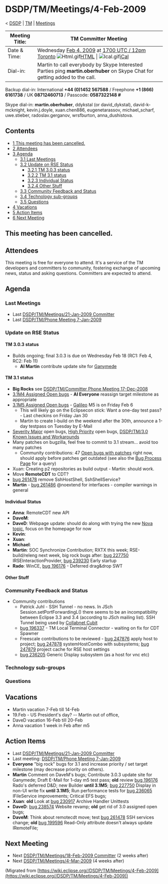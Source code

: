 

DSDP/TM/Meetings/4-Feb-2009
===========================

< [DSDP](./DSDP "DSDP")‎ | [TM](./DSDP/TM "DSDP/TM")‎ | [Meetings](./DSDP/TM/Meetings "DSDP/TM/Meetings")

| Meeting Title: | **TM Committer Meeting** |
| --- | --- |
| Date & Time: | Wednesday [Feb 4, 2009](./index.php?title=Feb_4,_2009&action=edit&redlink=1 "Feb 4, 2009 (page does not exist)") at [1700 UTC / 12pm Toronto](http://www.timeanddate.com/worldclock/fixedtime.html?month=2&day=4&year=2009&hour=17&min=00&sec=0&p1=0)   ![Html.gif](https://raw.githubusercontent.com/wiki/eclipse-datatools/.github/images/Html.gif)[HTML](http://www.google.com/calendar/embed?src=vn70im36r00qeusu8nme50cils@group.calendar.google.com&ctz=Canada/Toronto) \| ![Ical.gif](https://raw.githubusercontent.com/wiki/eclipse-datatools/.github/images/Ical.gif)[iCal](http://www.google.com/calendar/ical/vn70im36r00qeusu8nme50cils@group.calendar.google.com/public/basic.ics) |
| Dial-in: | Martin to call everybody by Skype   Interested Parties ping **martin.oberhuber** on Skype Chat for getting added to the call. |

Backup dial-in: International **+44 (0)1452 567588** / Freephone **+1 (866) 6161738** / UK **08712460713** / Passcode: **0587322148 #**

Skype dial-in: **martin.oberhuber**, ddykstal (or david\_dykstal), david-k-mcknight, kevin.j.doyle, xuan.chen886, eugenetarassov, michael\_scharf, uwe.stieber, radoslav.gerganov, wrsfburton, anna_dushistova.  

  

Contents
--------

*   [1 This meeting has been cancelled.](#This-meeting-has-been-cancelled.)
*   [2 Attendees](#Attendees)
*   [3 Agenda](#Agenda)
    *   [3.1 Last Meetings](#Last-Meetings)
    *   [3.2 Update on RSE Status](#Update-on-RSE-Status)
        *   [3.2.1 TM 3.0.3 status](#TM-3.0.3-status)
        *   [3.2.2 TM 3.1 status](#TM-3.1-status)
        *   [3.2.3 Individual Status](#Individual-Status)
        *   [3.2.4 Other Stuff](#Other-Stuff)
    *   [3.3 Community Feedback and Status](#Community-Feedback-and-Status)
    *   [3.4 Technology sub-groups](#Technology-sub-groups)
    *   [3.5 Questions](#Questions)
*   [4 Vacations](#Vacations)
*   [5 Action Items](#Action-Items)
*   [6 Next Meeting](#Next-Meeting)

This meeting has been cancelled.
--------------------------------

Attendees
---------

This meeting is free for everyone to attend. It's a service of the TM developers and committers to community, fostering exchange of upcoming news, status and asking questions. Committers are expected to attend.

  

Agenda
------

### Last Meetings

*   Last [DSDP/TM/Meetings/21-Jan-2009 Committer](./DSDP/TM/Meetings/21-Jan-2009_Committer "DSDP/TM/Meetings/21-Jan-2009 Committer")
*   Last [DSDP/TM/Phone Meeting 7-Jan-2009](./DSDP/TM/Phone_Meeting_7-Jan-2009 "DSDP/TM/Phone Meeting 7-Jan-2009")

### Update on RSE Status

#### TM 3.0.3 status

*   Builds ongoing; final 3.0.3 is due on Wednesday Feb 18 (RC1: Feb 4, RC2: Feb 11)
    *   **AI Martin** contribute update site for [Ganymede](./Ganymede "Ganymede")

#### TM 3.1 status

*   **Big Rocks** see [DSDP/TM/Committer Phone Meeting 17-Dec-2008](./DSDP/TM/Committer_Phone_Meeting_17-Dec-2008 "DSDP/TM/Committer Phone Meeting 17-Dec-2008")
*   [3.1M4 Assigned Open bugs](https://bugs.eclipse.org/bugs/buglist.cgi?query_format=advanced&product=Target+Management&target_milestone=3.0&target_milestone=3.0.1&target_milestone=3.0.2&target_milestone=3.1+M2&target_milestone=3.1+M3&target_milestone=3.1+M4&bug_status=UNCONFIRMED&bug_status=NEW&bug_status=ASSIGNED&bug_status=REOPENED&cmdtype=doit) \- **AI Everyone** reassign target milestone as appropriate
*   [3.1M5 Assigned Open bugs](https://bugs.eclipse.org/bugs/buglist.cgi?query_format=advanced&product=Target+Management&target_milestone=3.1+M5&bug_status=UNCONFIRMED&bug_status=NEW&bug_status=ASSIGNED&bug_status=REOPENED&cmdtype=doit) \- [Galileo](./Galileo "Galileo") M5 is on Friday Feb 6
    *   This will likely go on the Eclipsecon stick: Want a one-day test pass? - Last checkins on Friday Jan 30
    *   Martin to create I-build on the weekend after the 30th, announce a 1-day testpass on Tuesday by E-Mail
*   [Severity Major](https://bugs.eclipse.org/bugs/buglist.cgi?query_format=advanced&classification=DSDP&product=Target+Management&bug_status=UNCONFIRMED&bug_status=NEW&bug_status=ASSIGNED&bug_status=REOPENED&bug_severity=blocker&bug_severity=critical&bug_severity=major&cmdtype=doit) open bugs, [High Priority](https://bugs.eclipse.org/bugs/buglist.cgi?query_format=advanced&classification=DSDP&product=Target+Management&bug_status=UNCONFIRMED&bug_status=NEW&bug_status=ASSIGNED&bug_status=REOPENED&cmdtype=doit&field0-0-0=priority&type0-0-0=regexp&value0-0-0=P%5B12%5D&field0-0-1=bug_severity&type0-0-1=regexp&value0-0-1=blocker%7Ccritical%7Cmajor) open bugs, [DSDP/TM/3.0 Known Issues and Workarounds](./DSDP/TM/3.0_Known_Issues_and_Workarounds "DSDP/TM/3.0 Known Issues and Workarounds")
*   Many patches on bugzilla, feel free to commit to 3.1 stream... avoid too many patches
    *   Community contributions: 47 [Open bugs with patches](https://bugs.eclipse.org/bugs/buglist.cgi?query_format=advanced&classification=DSDP&product=Target+Management&bug_status=UNCONFIRMED&bug_status=NEW&bug_status=ASSIGNED&bug_status=REOPENED&cmdtype=doit&field0-0-0=attachments.ispatch&type0-0-0=equals&value0-0-0=1) right now, should apply before patches get outdated (see also the [Bug Process Page](https://www.eclipse.org/dsdp/tm/development/bug_process.php) for a query)
*   Xuan: Creating p2 repositories as build output - Martin: should work.
*   Move **RemoteCDT** to CDT?
*   [bug 261478](https://bugs.eclipse.org/bugs/show_bug.cgi?id=261478) remove SshHostShell, SshShellService?
*   **Martin** \- [bug 261486](https://bugs.eclipse.org/bugs/show_bug.cgi?id=261486) @noextend for interfaces - compiler warnings in general

#### Individual Status

*   **Anna**: RemoteCDT new API
*   **DaveM**:
*   **DaveD**: Webpage update: should do along with trying the new [Nova topic](http://dev.eclipse.org/mhonarc/lists/eclipse.org-committers/msg00725.html), focus on the homepage for now
*   **Kevin**:
*   **Xuan**:
*   **Michael**:
*   **Martin**: SOC Synchronize Contribution; RXTX this week; RSE-build/releng next week, big rock bugs after: [bug 227750](https://bugs.eclipse.org/bugs/show_bug.cgi?id=227750) IRSEInteractionProvider, [bug 239230](https://bugs.eclipse.org/bugs/show_bug.cgi?id=239230) Early startup
*   **Rado**: WinCE, [bug 196176](https://bugs.eclipse.org/bugs/show_bug.cgi?id=196176) \- Deferred drag&drop SWT

#### Other Stuff

### Community Feedback and Status

*   Community contributions
    *   Patrick Juhl - SSH Tunnel - no news. In JSch Session.setPortForwardingL() there seems to be an incompatibility between Eclipse 3.3 and 3.4 (according to JSch mailing list). SSH Tunnel being used by [Collabnet Cubit](http://desktop-eclipse.open.collab.net/source/browse/desktop-eclipse/trunk/plugins/com.collabnet.cubit/)
    *   [bug 196337](https://bugs.eclipse.org/bugs/show_bug.cgi?id=196337) \- TM Local Terminal Connector - waiting on fix for CDT Spawner
    *   Freescale contributions to be reviewed - [bug 247876](https://bugs.eclipse.org/bugs/show_bug.cgi?id=247876) apply host to project; [bug 247878](https://bugs.eclipse.org/bugs/show_bug.cgi?id=247878) systemHostCombo with subsystems; [bug 247879](https://bugs.eclipse.org/bugs/show_bug.cgi?id=247879) project cache for RSE host settings
    *   [bug 236205](https://bugs.eclipse.org/bugs/show_bug.cgi?id=236205) Generic Display subsystem (as a host for vnc etc)

### Technology sub-groups

### Questions

Vacations
---------

*   Martin vacation 7-Feb till 14-Feb
*   19.Feb - US President's day? -- Martin out of office,
*   DaveD vacation 16-Feb till 20-Feb
*   Anna vacation 1 week in Feb after m5

Action Items
------------

*   Last [DSDP/TM/Meetings/21-Jan-2009 Committer](./DSDP/TM/Meetings/21-Jan-2009_Committer "DSDP/TM/Meetings/21-Jan-2009 Committer")
*   Last meeting: [DSDP/TM/Phone Meeting 7-Jan-2009](./DSDP/TM/Phone_Meeting_7-Jan-2009 "DSDP/TM/Phone Meeting 7-Jan-2009")
*   **Everyone** "big rock" bugs for 3.1 and increase priority / set target milestone (may decrease priority on others).
*   **Martin** Comment on DaveM's bugs; Contribute 3.0.3 update site for Ganymede; Draft E-Mail for 1-day m5 test pass; **old** review [bug 196176](https://bugs.eclipse.org/bugs/show_bug.cgi?id=196176) Rado's deferred D&D; new Builder **until 3.1M5**; [bug 227750](https://bugs.eclipse.org/bugs/show_bug.cgi?id=227750) Display in non-UI write fix **until 3.1M5**; Run performance tests for [bug 236065](https://bugs.eclipse.org/bugs/show_bug.cgi?id=236065) IFileService improvements; Critical EFS bugs;
*   **Xuan**: **old** Look at [bug 230917](https://bugs.eclipse.org/bugs/show_bug.cgi?id=230917) Archive Handler Unittests
*   **DaveD**: [bug 238574](https://bugs.eclipse.org/bugs/show_bug.cgi?id=238574) Website revamp; **old** get rid of 3.0 assigned open bugs;
*   **DaveM**: Think about remotecdt move; test [bug 261478](https://bugs.eclipse.org/bugs/show_bug.cgi?id=261478) SSH services change; **old** [bug 199596](https://bugs.eclipse.org/bugs/show_bug.cgi?id=199596) Read-Only attribute doesn't always update IRemoteFile;

Next Meeting
------------

*   Next [DSDP/TM/Meetings/18-Feb-2009 Committer](./DSDP/TM/Meetings/18-Feb-2009_Committer "DSDP/TM/Meetings/18-Feb-2009 Committer") (2 weeks after)
*   Next [DSDP/TM/Meetings/4-Mar-2009](./DSDP/TM/Meetings/4-Mar-2009 "DSDP/TM/Meetings/4-Mar-2009") (4 weeks after)


(Migrated from [https://wiki.eclipse.org//DSDP/TM/Meetings/4-Feb-2009](https://wiki.eclipse.org//DSDP/TM/Meetings/4-Feb-2009))